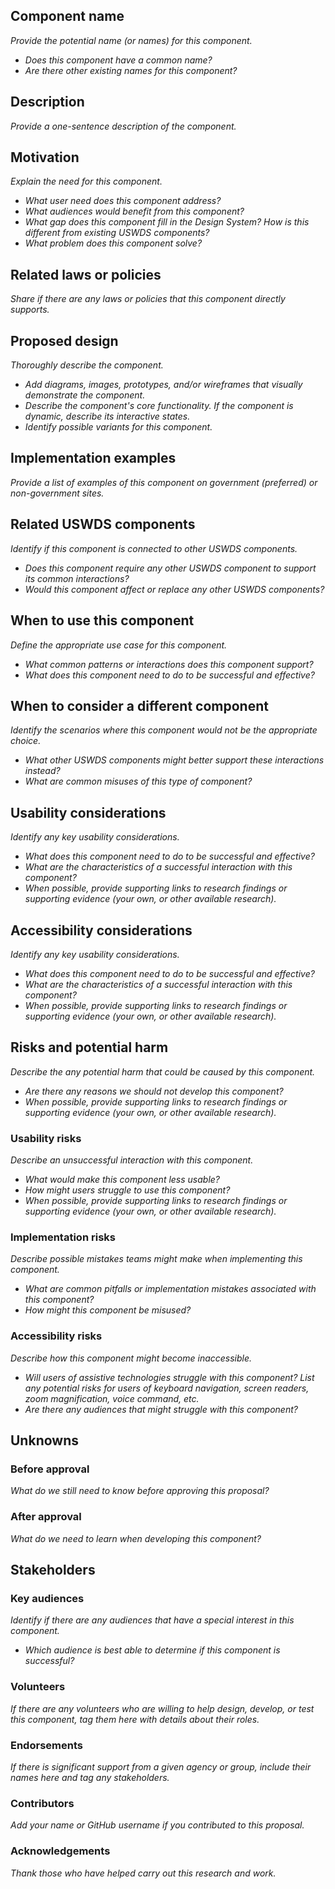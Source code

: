 <!---
Welcome! Thank you for contributing to the U.S. Web Design System.
Your contributions are vital to our success.

A few things to remember when filling out the template:
- This template is written in markdown
- You can find full instructions for creating a proposal in the uswds-proposals repo:
  https://github.com/amyleadem/uswds-proposals/blob/add-readme-and-template/proposals/proposal-template.md

More information about contributing to USWDS can be found on the contribution page:
https://designsystem.digital.gov/about/contribute/
 -->

## Component name
_Provide the potential name (or names) for this component._
- _Does this component have a common name?_
- _Are there other existing names for this component?_

## Description
_Provide a one-sentence description of the component._

## Motivation
_Explain the need for this component._
- _What user need does this component address?_
- _What audiences would benefit from this component?_
- _What gap does this component fill in the Design System? How is this different from existing USWDS components?_
- _What problem does this component solve?_

## Related laws or policies
_Share if there are any laws or policies that this component directly supports._

## Proposed design
_Thoroughly describe the component._
- _Add diagrams, images, prototypes, and/or wireframes that visually demonstrate the component._
- _Describe the component's core functionality. If the component is dynamic, describe its interactive states._
- _Identify possible variants for this component._

## Implementation examples
_Provide a list of examples of this component on government (preferred) or non-government sites._

## Related USWDS components
_Identify if this component is connected to other USWDS components._
- _Does this component require any other USWDS component to support its common interactions?_
- _Would this component affect or replace any other USWDS components?_

<!--
### Alternatives

_Share any alternatives to this component that you considered and explain their advantages and disadvantages._
- _Why is the proposed component the most effective solution?_
- _When possible, provide supporting links to research findings or supporting evidence (your own, or other available research)._
-->

## When to use this component
_Define the appropriate use case for this component._
- _What common patterns or interactions does this component support?_
- _What does this component need to do to be successful and effective?_

## When to consider a different component
_Identify the scenarios where this component would not be the appropriate choice._
- _What other USWDS components might better support these interactions instead?_
- _What are common misuses of this type of component?_

## Usability considerations
_Identify any key usability considerations._
- _What does this component need to do to be successful and effective?_
- _What are the characteristics of a successful interaction with this component?_
- _When possible, provide supporting links to research findings or supporting evidence (your own, or other available research)._

## Accessibility considerations
_Identify any key usability considerations._
- _What does this component need to do to be successful and effective?_
- _What are the characteristics of a successful interaction with this component?_
- _When possible, provide supporting links to research findings or supporting evidence (your own, or other available research)._

## Risks and potential harm
_Describe the any potential harm that could be caused by this component._
- _Are there any reasons we should not develop this component?_
- _When possible, provide supporting links to research findings or supporting evidence (your own, or other available research)._

### Usability risks
_Describe an unsuccessful interaction with this component._
- _What would make this component less usable?_
- _How might users struggle to use this component?_
- _When possible, provide supporting links to research findings or supporting evidence (your own, or other available research)._

### Implementation risks
_Describe possible mistakes teams might make when implementing this component._
- _What are common pitfalls or implementation mistakes associated with this component?_
- _How might this component be misused?_
  
### Accessibility risks
_Describe how this component might become inaccessible._
- _Will users of assistive technologies struggle with this component? List any potential risks for users of keyboard navigation, screen readers, zoom magnification, voice command, etc._
- _Are there any audiences that might struggle with this component?_

## Unknowns
### Before approval 
_What do we still need to know before approving this proposal?_

### After approval
_What do we need to learn when developing this component?_

## Stakeholders

### Key audiences
_Identify if there are any audiences that have a special interest in this component._
- _Which audience is best able to determine if this component is successful?_
  
### Volunteers
_If there are any volunteers who are willing to help design, develop, or test this component, tag them here with details about their roles._

### Endorsements
_If there is significant support from a given agency or group, include their names here and tag any stakeholders._

### Contributors
_Add your name or GitHub username if you contributed to this proposal._

### Acknowledgements
_Thank those who have helped carry out this research and work._
